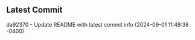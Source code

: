 
## Latest Commit
da92370 - Update README with latest commit info (2024-09-01 11:49:38 -0400) <Yunxi-Zhou>
